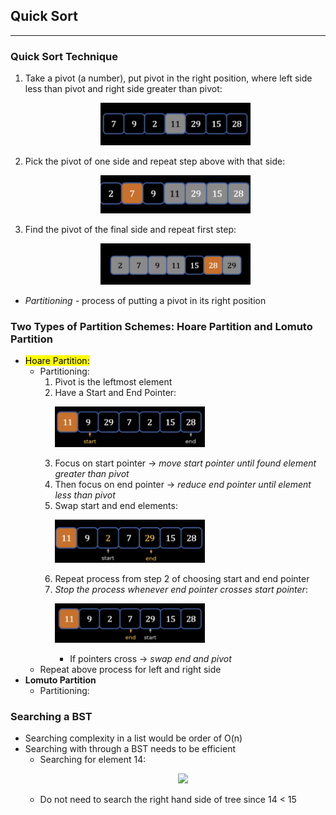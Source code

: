 ## Quick Sort
---
### Quick Sort Technique
1) Take a pivot (a number), put pivot in the right position, where left side less than pivot and right side greater than pivot: <p align="center"><img src="Images/pivot.png" width="240"></p>
2) Pick the pivot of one side and repeat step above with that side: <p align="center"><img src="Images/pivot2.png" width="240"></p>
3) Find the pivot of the final side and repeat first step: <p align="center"><img src="Images/pivot3.png" width="240"></p>
- *Partitioning* - process of putting a pivot in its right position
### **Two Types of Partition Schemes: Hoare Partition and Lomuto Partition**
- <mark>Hoare Partition:</mark>
    - Partitioning:
        1) Pivot is the leftmost element
        2) Have a Start and End Pointer: <p align="left"><img src="Images/hoare.png" width="240"></p>
        3) Focus on start pointer -> *move start pointer until found element greater than pivot*
        4) Then focus on end pointer -> *reduce end pointer until element less than pivot*
        5) Swap start and end elements: <p align="left"><img src="Images/swap.png" width="240"></p>
        6) Repeat process from step 2 of choosing start and end pointer
        7) *Stop the process whenever end pointer crosses start pointer*: <p align="left"><img src="Images/cross.png" width="240"></p>
            - If pointers cross -> *swap end and pivot*
    - Repeat above process for left and right side
- **Lomuto Partition**
    - Partitioning:
### Searching a BST
- Searching complexity in a list would be order of O(n)
- Searching with through a BST needs to be efficient
    - Searching for element 14: <p align="center"><img src="Images/search14.png" width="500"></p>
    - Do not need to search the right hand side of tree since 14 < 15